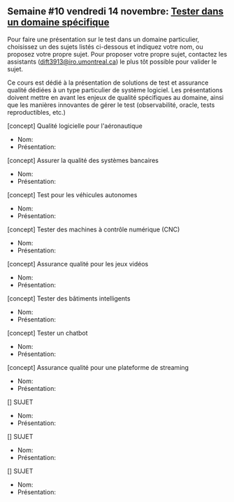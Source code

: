 ## Semaine #10 vendredi 14 novembre: [Tester dans un domaine spécifique](https://github.com/umontreal-diro/IFT3913/issues/10)
 
Pour faire une présentation sur le test dans un domaine particulier, choisissez un des sujets listés ci-dessous et indiquez votre nom, ou proposez votre propre sujet. Pour proposer votre propre sujet,  contactez les assistants (dift3913@iro.umontreal.ca) le plus tôt possible pour valider le sujet.

Ce cours est dédié à la présentation de solutions de test et assurance qualité dédiées à un type particulier de système logiciel. Les présentations doivent mettre en avant les enjeux de qualité spécifiques au domaine, ainsi que les manières innovantes de gérer le test (observabilité, oracle, tests reproductibles, etc.)

[concept] Qualité logicielle pour l'aéronautique
- Nom:
- Présentation:  

[concept] Assurer la qualité des systèmes bancaires
- Nom:
- Présentation:

[concept] Test pour les véhicules autonomes
- Nom:
- Présentation:

[concept] Tester des machines à contrôle numérique (CNC)
- Nom:
- Présentation:

[concept] Assurance qualité pour les jeux vidéos
- Nom:
- Présentation:

[concept] Tester des bâtiments intelligents
- Nom:
- Présentation:

[concept] Tester un chatbot
- Nom:
- Présentation:

[concept] Assurance qualité pour une plateforme de streaming
- Nom:
- Présentation:

[] SUJET
- Nom:
- Présentation:

[] SUJET
- Nom:
- Présentation:

[] SUJET
- Nom:
- Présentation:

